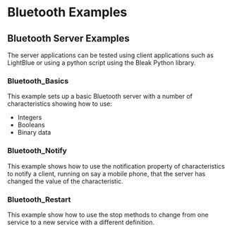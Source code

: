 # Bluetooth Examples

## Bluetooth Server Examples

The server applications can be tested using client applications such as LightBlue or using a python script using the Bleak Python library.

### Bluetooth_Basics

This example sets up a basic Bluetooth server with a number of characteristics showing how to use:

* Integers
* Booleans
* Binary data

### Bluetooth_Notify

This example shows how to use the notification property of characteristics to notify a client, running on say a mobile phone, that the server has changed the value of the characteristic.

### Bluetooth_Restart

This example show how to use the stop methods to change from one service to a new service with a different definition.
